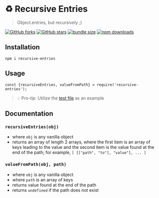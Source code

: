 # ♻ Recursive Entries
> Object.entries, but recursively ;)

[![GitHub forks](https://img.shields.io/github/forks/EthanThatOneKid/recursive-entries.svg?style=social&label=Fork)](https://github.com/EthanThatOneKid/recursive-entries/fork)
[![GitHub stars](https://img.shields.io/github/forks/EthanThatOneKid/recursive-entries.svg?style=social&label=Star)][github]
[![bundle size](https://img.shields.io/bundlephobia/min/recursive-entries.svg)][npmpkg]
[![npm downloads](https://img.shields.io/npm/dt/recursive-entries.svg)][npmpkg]

## Installation
`npm i recursive-entries`

## Usage
`const {recursiveEntries, valueFromPath} = require('recursive-entries');`
> 💡 Pro-tip: Utilize the [test file](test.js) as an example

## Documentation
### `recursiveEntries(obj)`
* where `obj` is any vanilla object
* returns an array of length 2 arrays, where the first item is an array of keys leading to the value and the second item is the value found at the end of the path; for example, `[ [["path", "to"], "value"], ... ]`
### `valueFromPath(obj, path)`
* where `obj` is any vanilla object
* where `path` is an array of keys
* returns value found at the end of the path
* returns `undefined` if the path does not exist

[npmpkg]: https://www.npmjs.com/package/recursive-entries
[github]: https://github.com/EthanThatOneKid/recursive-entries

